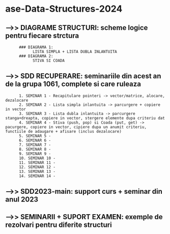 # ase-Data-Structures-2024
 
## -->> DIAGRAME STRUCTURI: scheme logice pentru fiecare strctura
          ### DIAGRAMA 1: 
                LISTA SIMPLA + LISTA DUBLA INLANTUITA
          ### DIAGRAMA 2:
                STIVA SI COADA 

## -->> SDD RECUPERARE: seminariile din acest an de la grupa 1061, complete si care ruleaza
          1. SEMINAR 1 - Recapitulare pointeri -> vector/matrice, alocare, dezalocare 
          2. SEMINAR 2 - Lista simpla inlantuita -> parcurgere + copiere in vector 
          3. SEMINAR 3 - Lista dubla inlantuita -> parcurgere stanga+dreapta, copiere in vector, stergere elemente dupa criteriu dat
          4. SEMINAR 4 - Stiva (push, pop) si Coada (put, get) -> pacurgere, copiere in vector, cipiere dupa un anumit criteriu, functiile de adaugare + afisare (inclus dezalocare)
          5. SEMINAR 5 - 
          6. SEMINAR 6 - 
          7. SEMINAR 7 -
          8. SEMINAR 8 - 
          9. SEMINAR 9 - 
          10. SEMINAR 10 -
          11. SEMINAR 11 - 
          12. SEMINAR 12 - 
          13. SEMINAR 13 - 
          14. SEMINAR 14 -
## -->> SDD2023-main: support curs + seminar din anul 2023
## -->> SEMINARII + SUPORT EXAMEN: exemple de rezolvari pentru diferite structuri 
